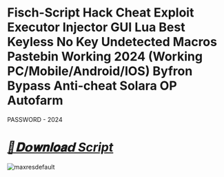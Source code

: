 # Fisch-Script Hack Cheat Exploit Executor Injector GUI Lua Best Keyless No Key Undetected Macros Pastebin Working 2024 (Working PC/Mobile/Android/IOS) Byfron Bypass Anti-cheat Solara OP Autofarm

PASSWORD - 2024

# ***[📁𝐃𝗼𝐰𝐧𝐥𝐨𝐚𝗱 Script](https://bit.ly/4i0NRHc)***

![maxresdefault](https://github.com/user-attachments/assets/e04399e6-e2c8-4c25-9c56-118e80ef492e)

